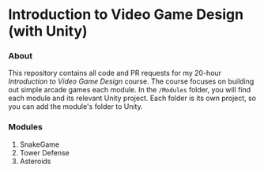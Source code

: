 # Introduction to Video Game Design (with Unity)

### About
This repository contains all code and PR requests for my 20-hour *Introduction to Video Game Design* course. The course focuses on building out simple arcade games each module. In the `/Modules` folder, you will find each module and its relevant Unity project. Each folder is its own project, so you can add the module's folder to Unity.

### Modules
1. SnakeGame
2. Tower Defense
3. Asteroids